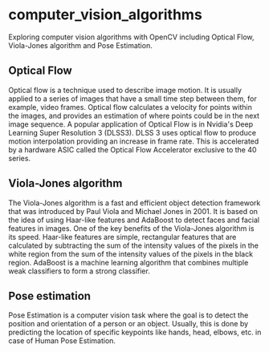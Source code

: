 # computer_vision_algorithms
Exploring computer vision algorithms with OpenCV including Optical Flow, Viola-Jones algorithm and Pose Estimation.

## Optical Flow

Optical flow is a technique used to describe image motion. It is usually applied to a series of images that have a small time step between them, for example, video frames. Optical flow calculates a velocity for points within the images, and provides an estimation of where points could be in the next image sequence. A popular application of Optical Flow is in Nvidia's 
Deep Learning Super Resolution 3 (DLSS3). DLSS 3 uses optical flow to produce motion interpolation providing an increase in frame rate. This is accelerated by a hardware ASIC called the Optical Flow Accelerator exclusive to the 40 series.

## Viola-Jones algorithm

The Viola-Jones algorithm is a fast and efficient object detection framework that was introduced by Paul Viola and Michael Jones in 2001. It is based on the idea of using Haar-like features and AdaBoost to detect faces and facial features in images. One of the key benefits of the Viola-Jones algorithm is its speed. Haar-like features are simple, rectangular features that are calculated by subtracting the sum of the intensity values of the pixels in the white region from the sum of the intensity values of the pixels in the black region.
AdaBoost is a machine learning algorithm that combines multiple weak classifiers to form a strong classifier.

## Pose estimation
Pose Estimation is a computer vision task where the goal is to detect the position and orientation of a person or an object. Usually, this is done by predicting the location of specific keypoints like hands, head, elbows, etc. in case of Human Pose Estimation.
